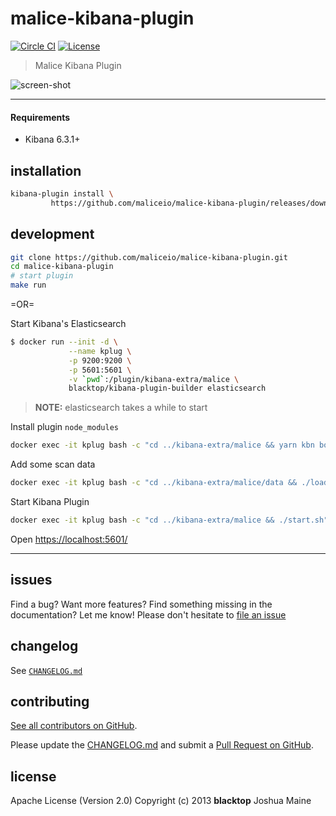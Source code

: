 # malice-kibana-plugin

[![Circle CI](https://circleci.com/gh/maliceio/malice-kibana-plugin.png?style=shield)](https://circleci.com/gh/maliceio/malice-kibana-plugin) [![License](https://img.shields.io/badge/licence-Apache%202.0-blue.svg)](http://www.apache.org/licenses/LICENSE-2.0)

> Malice Kibana Plugin

![screen-shot](https://raw.githubusercontent.com/maliceio/malice-kibana-plugin/master/docs/screen-shot.png)

---

#### Requirements

- Kibana 6.3.1+

## installation

```sh
kibana-plugin install \
         https://github.com/maliceio/malice-kibana-plugin/releases/download/v6.3.1/malice-6.3.1.zip
```

## development

```sh
git clone https://github.com/maliceio/malice-kibana-plugin.git
cd malice-kibana-plugin
# start plugin
make run
```

=OR=

Start Kibana's Elasticsearch

```bash
$ docker run --init -d \
             --name kplug \
             -p 9200:9200 \
             -p 5601:5601 \
             -v `pwd`:/plugin/kibana-extra/malice \
             blacktop/kibana-plugin-builder elasticsearch
```

> **NOTE:** elasticsearch takes a while to start

Install plugin `node_modules`

```sh
docker exec -it kplug bash -c "cd ../kibana-extra/malice && yarn kbn bootstrap"
```

Add some scan data

```sh
docker exec -it kplug bash -c "cd ../kibana-extra/malice/data && ./load-data.sh"
```

Start Kibana Plugin

```sh
docker exec -it kplug bash -c "cd ../kibana-extra/malice && ./start.sh"
```

Open [https://localhost:5601/](https://localhost:5601/)

---

## issues

Find a bug? Want more features? Find something missing in the documentation? Let me know! Please don't hesitate to [file an issue](https://github.com/maliceio/malice-kibana-plugin/issues/new)

## changelog

See [`CHANGELOG.md`](https://github.com/maliceio/malice-kibana-plugin/blob/master/CHANGELOG.md)

## contributing

[See all contributors on GitHub](https://github.com/maliceio/malice-kibana-plugin/graphs/contributors).

Please update the [CHANGELOG.md](https://github.com/maliceio/malice-kibana-plugin/blob/master/CHANGELOG.md) and submit a [Pull Request on GitHub](https://help.github.com/articles/using-pull-requests/).

## license

Apache License (Version 2.0)
Copyright (c) 2013 **blacktop** Joshua Maine
